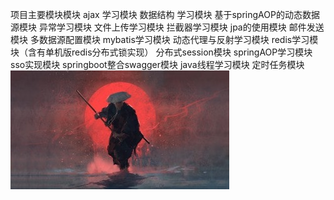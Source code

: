 项目主要模块模块
ajax 学习模块
数据结构 学习模块
基于springAOP的动态数据源模块
异常学习模块
文件上传学习模块
拦截器学习模块
jpa的使用模块
邮件发送模块
多数据源配置模块
mybatis学习模块
动态代理与反射学习模块
redis学习模块（含有单机版redis分布式锁实现）
分布式session模块
springAOP学习模块
sso实现模块
springboot整合swagger模块
java线程学习模块
定时任务模块
![image](1.jpg)
